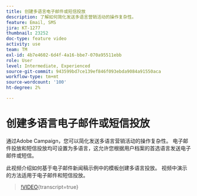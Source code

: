 ```yaml
---
title: 创建多语言电子邮件或短信投放
description: 了解如何简化发送多语言营销活动的操作复杂性。
feature: Email, SMS
jira: KT-1277
thumbnail: 23252
doc-type: feature video
activity: use
team: TM
exl-id: 4b7e4602-6d4f-4a16-bbe7-070a95511ebb
role: User
level: Intermediate, Experienced
source-git-commit: 943599bd7ce139ef846f093ebda9084a91550aca
workflow-type: tm+mt
source-wordcount: '100'
ht-degree: 2%

---
```


# 创建多语言电子邮件或短信投放

通过Adobe Campaign，您可以简化发送多语言营销活动的操作复杂性。 电子邮件投放和短信投放均可设置为多语言，这允许您根据用户档案的首选语言发送电子邮件或短信。

此视频介绍如何基于电子邮件新闻稿示例中的模板创建多语言投放。 视频中演示的方法适用于电子邮件和短信投放。

>[!VIDEO](https://video.tv.adobe.com/v/23252?learn=on){transcript=true}
